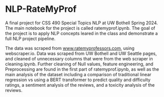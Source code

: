 # NLP-RateMyProf
A final project for CSS 490 Special Topics NLP at UW Bothell Spring 2024. The main notebook for the project is called ratemyprof.ipynb. The goal of the project is to apply NLP concepts leared in the class and demonstrate a full NLP project pipeline.

The data was scraped from www.ratemyprofessors.com, using webscraper.io. Data was scraped from UW Bothell and UW Seattle pages, and cleaned of unnecessary columns that were from the web scraper in cleaning.ipynb. Further cleaning of Null values, feature engineering, and Preprocessing are found in the first part of ratemyprof.ipynb, as well as the main analysis of the dataset including a comparison of traditional linear regression vs using a BERT transformer to predict quality and difficulty ratings, a sentiment analysis of the reviews, and a toxicity analysis of the reviews.
